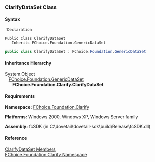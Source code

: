 ﻿### ClarifyDataSet Class

#### Syntax

```vbnet
'Declaration

Public Class ClarifyDataSet 
   Inherits FChoice.Foundation.GenericDataSet
```

```csharp
public class ClarifyDataSet : FChoice.Foundation.GenericDataSet
``` 

#### Inheritance Hierarchy

System.Object  
   [FChoice.Foundation.GenericDataSet](fcSDK~FChoice.Foundation.GenericDataSet.md)  
      **FChoice.Foundation.Clarify.ClarifyDataSet**  

#### Requirements

**Namespace:** [FChoice.Foundation.Clarify](fcSDK~FChoice.Foundation.Clarify_namespace.md)

**Platforms:** Windows 2000, Windows XP, Windows Server family

**Assembly:** fcSDK (in C:\\dovetail\\dovetail-sdk\\build\\Release\\fcSDK.dll)

#### Reference

[ClarifyDataSet Members](fcSDK~FChoice.Foundation.Clarify.ClarifyDataSet_members.md)  
[FChoice.Foundation.Clarify Namespace](fcSDK~FChoice.Foundation.Clarify_namespace.md)